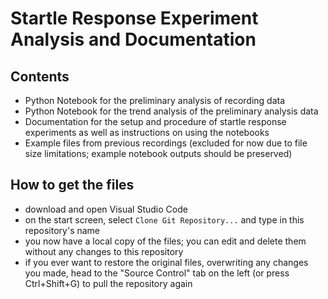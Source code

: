 # Startle Response Experiment Analysis and Documentation

## Contents
- Python Notebook for the preliminary analysis of recording data
- Python Notebook for the trend analysis of the preliminary analysis data
- Documentation for the setup and procedure of startle response experiments as well as instructions on using the notebooks
- Example files from previous recordings (excluded for now due to file size limitations; example notebook outputs should be preserved)

## How to get the files
- download and open Visual Studio Code
- on the start screen, select `Clone Git Repository...` and type in this repository's name
- you now have a local copy of the files; you can edit and delete them without any changes to this repository
- if you ever want to restore the original files, overwriting any changes you made, head to the "Source Control" tab on the left (or press Ctrl+Shift+G) to pull the repository again <!-- this and probably the step before requires git; we should probably just tell them to download and unpack the source code (or make a full on tutorial for that OR put a copy of all of this onto the recording computer, though that would take a while to move around if we include the example files) -->